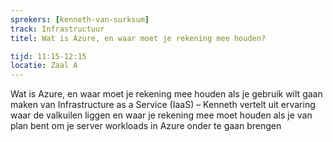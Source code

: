 ```yaml
---
sprekers: [kenneth-van-surksum]
track: Infrastructuur
titel: Wat is Azure, en waar moet je rekening mee houden?

tijd: 11:15-12:15
locatie: Zaal A
---
```

Wat is Azure, en waar moet je rekening mee houden als je gebruik wilt gaan maken van Infrastructure as a Service (IaaS) – Kenneth vertelt uit ervaring waar de valkuilen liggen en waar je rekening mee moet houden als je van plan bent om je server workloads in Azure onder te gaan brengen


